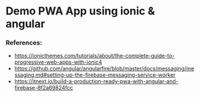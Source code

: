 Demo PWA App using ionic & angular
===================================

### References:
- https://ionicthemes.com/tutorials/about/the-complete-guide-to-progressive-web-apps-with-ionic4
- https://github.com/angular/angularfire/blob/master/docs/messaging/messaging.md#setting-up-the-firebase-messaging-service-worker
- https://itnext.io/build-a-production-ready-pwa-with-angular-and-firebase-8f2a69824fcc
